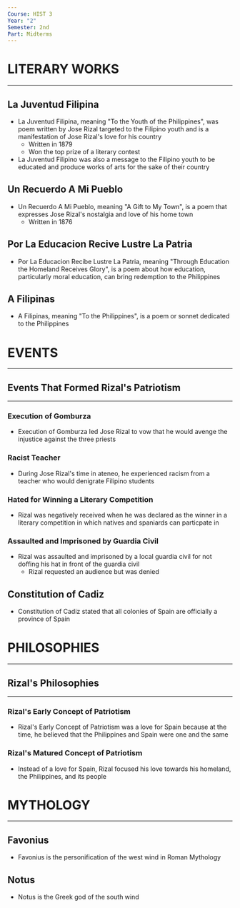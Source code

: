 ```yaml
---
Course: HIST 3
Year: "2"
Semester: 2nd
Part: Midterms
---
```

# LITERARY WORKS
---
## La Juventud Filipina
- La Juventud Filipina, meaning "To the Youth of the Philippines", was poem written by Jose Rizal targeted to the Filipino youth and is a manifestation of Jose Rizal's love for his country
	- Written in 1879
	- Won the top prize of a literary contest
- La Juventud Filipino was also a message to the Filipino youth to be educated and produce works of arts for the sake of their country
## Un Recuerdo A Mi Pueblo
- Un Recuerdo A Mi Pueblo, meaning "A Gift to My Town", is a poem that expresses Jose Rizal's nostalgia and love of his home town
	- Written in 1876
## Por La Educacion Recive Lustre La Patria
- Por La Educacion Recibe Lustre La Patria, meaning "Through Education the Homeland Receives Glory", is a poem about how education, particularly moral education, can bring redemption to the Philippines
## A Filipinas
- A Filipinas, meaning "To the Philippines", is a poem or sonnet dedicated to the Philippines

# EVENTS
---
## Events That Formed Rizal's Patriotism
---
### Execution of Gomburza
- Execution of Gomburza led Jose Rizal to vow that he would avenge the injustice against the three priests
### Racist Teacher
- During Jose Rizal's time in ateneo, he experienced racism from a teacher who would denigrate Filipino students
### Hated for Winning a Literary Competition
- Rizal was negatively received when he was declared as the winner in a literary competition in which natives and spaniards can particpate in
### Assaulted and Imprisoned by Guardia Civil
- Rizal was assaulted and imprisoned by a local guardia civil for not doffing his hat in front of the guardia civil
	- Rizal requested an audience but was denied 

## Constitution of Cadiz
- Constitution of Cadiz stated that all colonies of Spain are officially a province of Spain

# PHILOSOPHIES
---
## Rizal's Philosophies
---
### Rizal's Early Concept of Patriotism
- Rizal's Early Concept of Patriotism was a love for Spain because at the time, he believed that the Philippines and Spain were one and the same
### Rizal's Matured Concept of Patriotism
- Instead of a love for Spain, Rizal focused his love towards his homeland, the Philippines, and its people


# MYTHOLOGY
---
## Favonius
- Favonius is the personification of the west wind in Roman Mythology
## Notus
- Notus is the Greek god of the south wind
